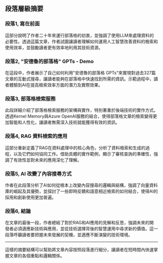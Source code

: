## 段落層級摘要

### 段落1, 寫在前面
這部分說明了作者二十年來運行部落格的初衷，並強調了使用LLM來處理資料的必要性。透過這篇文章，作者試圖讓讀者理解如何運用人工智慧改善資料的檢索和使用效率，並鼓勵讀者更有效率地利用其技術資源。

### 段落2, "安德魯的部落格" GPTs - Demo
在這段中，作者展示了自己如何利用"安德魯的部落格 GPTs"來實現對過去327篇文章的互動式搜尋，讓讀者能夠在部落格中快速找到所需的資訊。示範過程中，讀者體驗到AI在提高檢索效率方面的潛力及實際效果。

### 段落3, 部落格檢索服務
此段詳細介紹了部落格檢索服務的架構與實作，特別著重於後端技術的實作方式。透過Kernel Memory與Azure OpenAI服務的結合，使得部落格文章的檢索變得更加智能和人性化，讓讀者無需深入技術就能獲得有效的資訊。

### 段落4, RAG 資料檢索的應用
這部分重新定義了RAG在資料處理中的核心角色，分析了資料檢索和生成的過程，以及它們如何協同工作。借助具體的實作範例，顯示了審核查詢的準確性，強調了有效性並對未來的應用深化了理解。

### 段落5, AI 改變了內容搜尋方式
作者在此段落分析了AI如何從根本上改變內容搜尋的邏輯與結構，強調了向量資料庫的崛起及其優勢，並探討了一些即時反饋和語意相近檢索的如何結合，使得AI的採用和創新使用更加普遍。

### 段落6, 結論
在文章的最後一段，作者總結了對於RAG和AI應用的見解和反思，強調未來的開發者必須適應新技術與應用，並從技術選擇背後的智慧運用中尋求新的價值。這一段落呼籲讀者要把握未來發展的契機，並適應不斷演變的技術環境。

---

這樣的摘要結構可以幫助將文章內容按照段落進行細分，讓讀者在短時間內快速掌握文章的各個重點和邏輯關係。